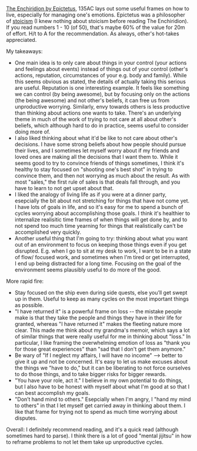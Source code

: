 
[The Enchiridion by Epictetus](http://classics.mit.edu/Epictetus/epicench.html), 135AC lays out some useful frames on how to live, especially for managing one's emotions. Epictetus was a philosopher of [stoicism](https://en.wikipedia.org/wiki/Stoicism) (I knew nothing about stoicism before reading The Enchiridion). If you read numbers 1 - 10 (of 50), that's maybe 60% of the value for 20m of effort. H/t to A for the recommendation. As always, other's hot-takes appreciated.

My takeaways:
- One main idea is to only care about things in your control (your actions and feelings about events) instead of things out of your control (other's actions, reputation, circumstances of your e.g. body and family). While this seems obvious as stated, the details of actually taking this serious are useful. Reputation is one interesting example. It feels like something we can control (by being awesome), but by focusing only on the actions (the being awesome) and not other's beliefs, it can free us from unproductive worrying. Similarly, envy towards others is less productive than thinking about actions one wants to take. There's an underlying theme in much of the work of trying to not care at all about other's beliefs, which although hard to do in practice, seems useful to consider doing more of.
- I also liked thinking about what it'd be like to not care about other's decisions. I have some strong beliefs about how people should pursue their lives, and I sometimes let myself worry about if my friends and loved ones are making all the decisions that I want them to. While it seems good to try to convince friends of things sometimes, I think it's healthy to stay focused on "shooting one's best shot" in trying to convince them, and then not worrying as much about the result. As with most "sales," the first rule of sales is that deals fall through, and you have to learn to not get upset about that.
- I liked the analogy of living life as if you were at a dinner party, esepcially the bit about not stretching for things that have not come yet. I have lots of goals in life, and so it's easy for me to spend a bunch of cycles worrying about accomplishing those goals. I think it's healthier to internalize realisitic time frames of when things will get done by, and to not spend too much time yearning for things that realistically can't be accomplished very quickly.
- Another useful thing that I'm going to try: thinking about what you want out of an environment to focus on keeping those things even if you get disrupted. E.g. when I go to sit at my desk to work, I want to be in a state of flow/ focused work, and sometimes when I'm tired or get interrupted, I end up being distracted for a long time. Focusing on the goal of the environment seems plausibly useful to do more of the good.

More rapid fire:
- Stay focused on the ship even during side quests, else you’ll get swept up in them. Useful to keep as many cycles on the most important things as possible.
- "I have returned it" is a powerful frame on loss -- the mistake people make is that they take the people and things they have in their life for granted, whereas "I have returned it" makes the fleeting nature more clear. This made me think about my grandma's memoir, which says a lot of similar things that were really useful for me in thinking about "loss." In particular, I like framing the overwhelming emotion of loss as "thank you for those great experiences" than "sad that I don't get them anymore."
- Be wary of "If I neglect my affairs, I will have no income" —> better to give it up and not be concerned. It's easy to let us make excuses about the things we "have to do," but it can be liberating to not force ourselves to do those things, and to take bigger risks for bigger rewards.
- "You have your role, act it." I believe in my own potential to do things, but I also have to be honest with myself about what I'm good at so that I can best accomplish my goals.
- "Don’t hand mind to others." Esepcially when I'm angry, I "hand my mind to others" in that I let myself get carried away in thinking about them. I like that frame for trying not to spend as much time worrying about disputes.

Overall: I definitely recommend reading, and it's a quick read (although sometimes hard to parse). I think there is a lot of good "mental jijitsu" in how to reframe problems to not let them take up unproductive cycles.
